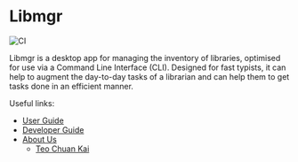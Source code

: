 # Libmgr

![CI](https://github.com/AY2122S1-CS2113-T16-1/tp/actions/workflows/gradle.yml/badge.svg)

Libmgr is a desktop app for managing the inventory of libraries, optimised for use via a Command Line Interface (CLI).
Designed for fast typists, it can help to augment the day-to-day tasks of a librarian and can help them to get tasks
done in an efficient manner.

Useful links:
* [User Guide](UserGuide.md)
* [Developer Guide](DeveloperGuide.md)
* [About Us](AboutUs.md)
  * [Teo Chuan Kai](team/exetr.md)
